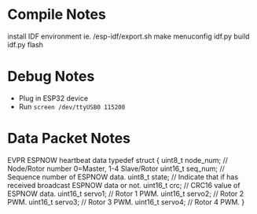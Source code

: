 # Compile Notes
install IDF environment ie. /esp-idf/export.sh
make menuconfig
idf.py build
idf.py flash

# Debug Notes
* Plug in ESP32 device
* Run `screen /dev/ttyUSB0 115200`

# Data Packet Notes
EVPR ESPNOW heartbeat data
typedef struct {
    uint8_t node_num;                     // Node/Rotor number 0=Master, 1-4 Slave/Rotor
    uint16_t seq_num;                     // Sequence number of ESPNOW data.
    uint8_t state;                        // Indicate that if has received broadcast ESPNOW data or not.
    uint16_t crc;                         // CRC16 value of ESPNOW data.
    uint16_t servo1;                      // Rotor 1 PWM.
    uint16_t servo2;                      // Rotor 2 PWM.
    uint16_t servo3;                      // Rotor 3 PWM.
    uint16_t servo4;                      // Rotor 4 PWM.
}

